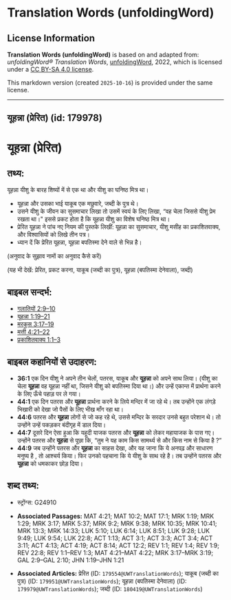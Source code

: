 # Translation Words (unfoldingWord)

## License Information

**Translation Words (unfoldingWord)** is based on and adapted from: _unfoldingWord® Translation Words_, [unfoldingWord](https://unfoldingword.org/utw), 2022, which is licensed under a [CC BY-SA 4.0 license](https://creativecommons.org/licenses/by-sa/4.0/legalcode.en).

This markdown version (created `2025-10-16`) is provided under the same license.



--------------------------------

## यूहन्ना (प्रेरित) (id: 179978)

यूहन्ना (प्रेरित)
=================

तथ्य:
-----

यूहन्ना यीशु के बारह शिष्यों में से एक था और यीशु का घनिष्ठ मित्र था।

* यूहन्ना और उसका भाई याकूब एक मछुवारे, जब्दी के पुत्र थे।
* उसने यीशु के जीवन का सुसमाचार लिखा तो उसमें स्वयं के लिए लिखा, “वह चेला जिससे यीशु प्रेम रखता था।" इससे प्रकट होता है कि यूहन्ना यीशु का विशेष घनिष्ठ मित्र था।
* प्रेरित यूहन्ना ने पांच नए नियम की पुस्तके लिखीं: यूहन्ना का सुसमाचार, यीशु मसीह का प्रकाशितवाक्य, और विश्वासियों को लिखे तीन पत्र।
* ध्यान दें कि प्रेरित यूहन्ना, यूहन्ना बपतिस्मा देने वाले से भिन्न है।

(अनुवाद के सुझाव नामों का अनुवाद कैसे करें)

(यह भी देखें: प्रेरित, प्रकट करना, याकूब (जब्दी का पुत्र), यूहन्ना (बपतिस्मा देनेवाला), जब्दी)

बाइबल सन्दर्भ:
--------------

* [गलातियों 2:9–10](https://ref.ly/Gal2:9-Gal2:10)
* [यूहन्ना 1:19–21](https://ref.ly/John1:19-John1:21)
* [मरकुस 3:17–19](https://ref.ly/Mark3:17-Mark3:19)
* [मत्ती 4:21–22](https://ref.ly/Matt4:21-Matt4:22)
* [प्रकाशितवाक्य 1:1–3](https://ref.ly/Rev1:1-Rev1:3)

बाइबल कहानियों से उदाहरण:
-------------------------

* **36:1** एक दिन यीशु ने अपने तीन चेलों, पतरस, याकूब और **यूहन्ना** को अपने साथ लिया। (यीशु का चेला **यूहन्ना** वह यूहन्ना नहीं था, जिसने यीशु को बपतिस्मा दिया था।) और उन्हें एकान्त में प्रार्थना करने के लिए ऊँचे पहाड़ पर ले गया।
* **44:1** एक दिन पतरस और **यूहन्ना** प्रार्थना करने के लिये मन्दिर में जा रहे थे। तब उन्होंने एक लंगड़े भिखारी को देखा जो पैसों के लिए भीख माँग रहा था।
* **44:6** पतरस और **यूहन्ना** लोगों से जो कह रहे थे, उससे मन्दिर के सरदार उनसे बहुत परेशान थे। तो उन्होंने उन्हें पकड़कर बंदीगृह में डाल दिया।
* **44:7** दूसरे दिन ऐसा हुआ कि यहूदी याजक पतरस और **यूहन्ना** को लेकर महायाजक के पास गए। उन्होंने पतरस और **यूहन्ना** से पूछा कि, “तुम ने यह काम किस सामर्थ्य से और किस नाम से किया है ?”
* **44:9** जब उन्होंने पतरस और **यूहन्ना** का साहस देखा, और यह जाना कि ये अनपढ़ और साधारण मनुष्य है , तो आश्चर्य किया। फिर उनको पहचाना कि ये यीशु के साथ रहे है। तब उन्‍होंने पतरस और **यूहन्ना** को धमकाकर छोड़ दिया।

शब्द तथ्य:
----------

* स्ट्रोंग्स: G24910

* **Associated Passages:** MAT 4:21; MAT 10:2; MAT 17:1; MRK 1:19; MRK 1:29; MRK 3:17; MRK 5:37; MRK 9:2; MRK 9:38; MRK 10:35; MRK 10:41; MRK 13:3; MRK 14:33; LUK 5:10; LUK 6:14; LUK 8:51; LUK 9:28; LUK 9:49; LUK 9:54; LUK 22:8; ACT 1:13; ACT 3:1; ACT 3:3; ACT 3:4; ACT 3:11; ACT 4:13; ACT 4:19; ACT 8:14; ACT 12:2; REV 1:1; REV 1:4; REV 1:9; REV 22:8; REV 1:1–REV 1:3; MAT 4:21–MAT 4:22; MRK 3:17–MRK 3:19; GAL 2:9–GAL 2:10; JHN 1:19–JHN 1:21
* **Associated Articles:** प्रेरित (ID: `179554@UWTranslationWords`); याकूब (जब्दी का पुत्र) (ID: `179951@UWTranslationWords`); यूहन्ना (बपतिस्मा देनेवाला) (ID: `179979@UWTranslationWords`); जब्दी (ID: `180419@UWTranslationWords`)

